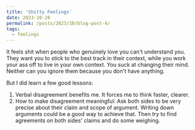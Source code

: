 ```yaml
---
title: 'Shitty Feelings'
date: 2023-10-28
permalink: /posts/2023/10/blog-post-4/
tags:
  - feelings
---
```


It feels shit when people who genuinely love you can't understand you. They want you to stick to the best track in their context, while you work your ass off to live in your own context. You suck at changing their mind. Neither can you ignore them because you don't have anything.

But I did learn a few good lessons: 
1. Verbal disagreement benefits me. It forces me to think faster, clearer.
2. How to make disagreement meaningful: Ask both sides to be very precise about their claim and scope of argument. Writing down arguments could be a good way to achieve that. Then try to find agreements on both sides' claims and do some weighing.
